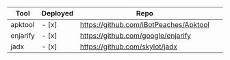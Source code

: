 | Tool      | Deployed | Repo                                   |   |   |
|-----------|----------|----------------------------------------|---|---|
| apktool   | - [x]    | https://github.com/iBotPeaches/Apktool |   |   |
| enjarify  | - [x]    | https://github.com/google/enjarify     |   |   |
| jadx      | - [x]    | https://github.com/skylot/jadx         |   |   |
